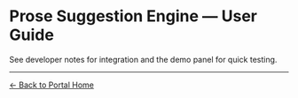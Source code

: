 # Prose Suggestion Engine — User Guide

See developer notes for integration and the demo panel for quick testing.

---
[← Back to Portal Home](index.html)
